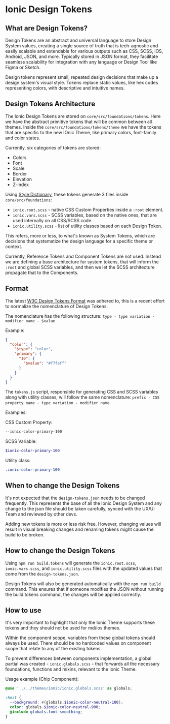 # Ionic Design Tokens

## What are Design Tokens?

Design Tokens are an abstract and universal language to store Design System values, creating a single source of truth that is tech-agnostic and easily scalable and extendable for various outputs such as CSS, SCSS, iOS, Android, JSON, and more. Typically stored in JSON format, they facilitate seamless scalability for integration with any language or Design Tool like Figma or Sketch.

Design tokens represent small, repeated design decisions that make up a design system's visual style. Tokens replace static values, like hex codes representing colors, with descriptive and intuitive names.

## Design Tokens Architecture

The Ionic Design Tokens are stored on `core/src/foundations/tokens`. Here we have the abstract primitive tokens that will be common between all themes.
Inside the `core/src/foundations/tokens/theme` we have the tokens that are specific to the new IOnic Theme, like primary colors, font-family and color states.

Currently, six categories of tokens are stored:

- Colors
- Font
- Scale
- Border
- Elevation
- Z-index

Using [Style Dictionary](https://amzn.github.io/style-dictionary/), these tokens generate 3 files inside `core/src/foundations`:

- `ionic.root.scss` - native CSS Custom Properties inside a `:root` element.
- `ionic.vars.scss` - SCSS variables, based on the native ones, that are used internally on all CSS/SCSS code.
- `ionic.utility.scss` - list of utility classes based on each Design Token.

This refers, more or less, to what's known as System Tokens, which are decisions that systematize the design language for a specific theme or context.

Currently, Reference Tokens and Component Tokens are not used. Instead we are defining a base architecture for system tokens, that will inform the `:root` and global SCSS variables, and then we let the SCSS architecture propagate that to the Components.

## Format

The latest [W3C Design Tokens Format](https://design-tokens.github.io/community-group/format/) was adhered to, this is a recent effort to normalize the nomenclature of Design Tokens.

The nomenclature has the following structure: `type - type variation - modifier name - $value`

Example:

```json
{
  "color": {
    "$type": "color",
    "primary": {
      "10": {
        "$value": "#f7faff"
      }
    }
  }
}
```

The `tokens.js` script, responsible for generating CSS and SCSS variables along with utility classes, will follow the same nomenclature: `prefix - CSS property name - type variation - modifier name`.

Examples:

CSS Custom Property:

```css
--ionic-color-primary-100
```

SCSS Variable:

```scss
$ionic-color-primary-100
```

Utility class:

```css
.ionic-color-primary-100
```

## When to change the Design Tokens

It's not expected that the `design-tokens.json` needs to be changed frequently. This represents the base of all the Ionic Design System and any change to the json file should be taken carefully, synced with the UX/UI Team and reviewed by other devs.

Adding new tokens is more or less risk free. However, changing values will result in visual breaking changes and renaming tokens might cause the build to be broken.

## How to change the Design Tokens

Using `npm run build.tokens` will generate the `ionic.root.scss`, `ionic.vars.scss`, and `ionic.utility.scss` files with the updated values that come from the `design-tokens.json`.

Design Tokens will also be generated automatically with the `npm run build` command. This ensures that if someone modifies the JSON without running the build tokens command, the changes will be applied correctly.

## How to use

It's very important to highlight that only the Ionic Theme supports these tokens and they should not be used for md/ios themes.

Within the component scope, variables from these global tokens should always be used. There should be no hardcoded values on component scope that relate to any of the existing tokens.

To prevent differences between components implementation, a global partial was created - `ionic.globals.scss` - that forwards all the necessary foundations, functions and mixins, relevant to the Ionic Theme.

Usage example (Chip Component):

```scss
@use '../../themes/ionic/ionic.globals.scss' as globals;

:host {
  --background: #{globals.$ionic-color-neutral-100};
  color: globals.$ionic-color-neutral-900;
  @include globals.font-smoothing;
}
```
